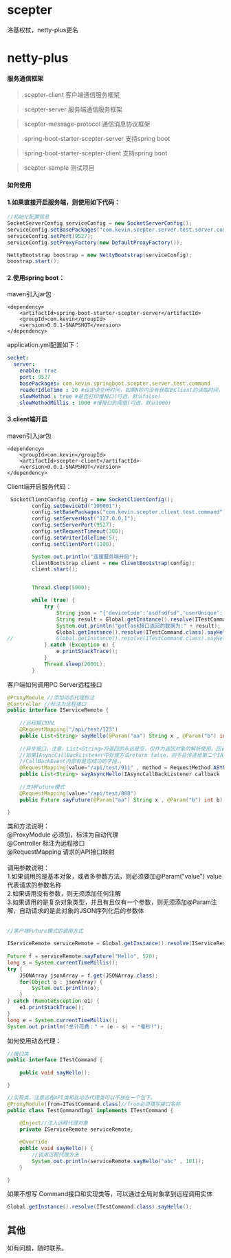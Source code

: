 # scepter
洛基权杖，netty-plus更名
# netty-plus
#### 服务通信框架
> scepter-client 客户端通信服务框架

> scepter-server 服务端通信服务框架

> scepter-message-protocol 通信消息协议框架

> spring-boot-starter-scepter-server 支持spring boot

> spring-boot-starter-scepter-client 支持spring boot

> scepter-sample 测试项目

#### 如何使用

#### 1.如果直接开启服务端，则使用如下代码：
```java
//初始化配置信息
SocketServerConfig serviceConfig = new SocketServerConfig();
serviceConfig.setBasePackages("com.kevin.scepter.server.test.server.command");
serviceConfig.setPort(9527);
serviceConfig.setProxyFactory(new DefaultProxyFactory());

NettyBootstrap boostrap = new NettyBootstrap(serviceConfig);
boostrap.start();
```

#### 2.使用spring boot：
maven引入jar包

```maven
<dependency>
    <artifactId>spring-boot-starter-scepter-server</artifactId>
    <groupId>com.kevin</groupId>
    <version>0.0.1-SNAPSHOT</version>
</dependency>
```

application.yml配置如下：

```yml
socket: 
  server:
    enable: true
    port: 9527
    basePackages: com.kevin.springboot.scepter.server.test.command
    readerIdleTime : 20 #设定读空闲时间，如果N秒内没有获取到Client的读取时间，则将Client踢出(可选，默认20)
    slowMethod : true #是否打印慢接口(可选，默认false)
    slowMethodMillis : 1000 #慢接口的阈值(可选，默认1000)
```

#### 3.client端开启
maven引入jar包

```maven
<dependency>
	<groupId>com.kevin</groupId>
	<artifactId>scepter-client</artifactId>
	<version>0.0.1-SNAPSHOT</version>
</dependency>
```

Client端开启服务代码：

```java
 SocketClientConfig config = new SocketClientConfig();
        config.setDeviceId("100001");
        config.setBasePackages("com.kevin.scepter.client.test.command");
        config.setServerHost("127.0.0.1");
        config.setServerPort(9527);
        config.setRequestTimeout(300);
        config.setWriterIdleTime(5);
        config.setClientPort(1100);

        System.out.println("连接服务端开启");
        ClientBootstrap client = new ClientBootstrap(config);
        client.start();


        Thread.sleep(5000);

        while (true) {
            try {
                String json = "{'deviceCode':'asdfsdfsd','userUnique':'asdfsdfsd'}";
                String result = Global.getInstance().resolve(ITestCommand.class).getTask(json);
                System.out.println("getTask接口返回的数据为:" + result);
                Global.getInstance().resolve(ITestCommand.class).sayHello();
//				Global.getInstance().resolve(ITestCommand.class).sayHello();
            } catch (Exception e) {
                e.printStackTrace();
            }
            Thread.sleep(2000L);
        }
```

客户端如何调用PC Server远程接口

```java
@ProxyModule //添加动态代理标注
@Controller //标注为远程接口
public interface IServiceRemote {
	
	//远程接口URL
	@RequestMapping("/api/test/123")
	public List<String> sayHello(@Param("aa") String x , @Param("b") int b);//@Param请求的参数
	
	//异步接口，注意，List<String>将返回的永远是空，仅作为返回对象的解析使用。回调将在IAsyncCallBackListener中传递。
	//如果IAsyncCallBackListener中处理方法return false，则不会传递给第二个IAsyncCallBackListener。IAsyncCallBackListener可以为任意参数位置。
	//CallBackEvent内部有是否成功的字段。。
	@RequestMapping(value="/api/test/911" , method = RequestMethod.ASYNC)
	public List<String> sayAsyncHello(IAsyncCallBackListener callback , @Param("aa") String x , @Param("b") int b , IAsyncCallBackListener callback2);
	
	//支持Future模式
	@RequestMapping(value="/api/test/888")
	public Future sayFuture(@Param("aa") String x , @Param("b") int b);

}
```
类和方法说明：<br/>
@ProxyModule 必须加，标注为自动代理<br/>
@Controller 标注为远程接口<br/>
@RequestMapping	请求的API接口映射<br/>
<br/>
调用参数说明：<br/>
1.如果调用的是基本对象，或者多参数方法，则必须要加@Param("value") value代表请求的参数名称<br/>
2.如果调用没有参数，则无须添加任何注解<br/>
3.如果调用的是复杂对象类型，并且有且仅有一个参数，则无须添加@Param注解，自动请求的是此对象的JSON序列化后的参数体<br/>
<br/>

```java
//客户端Future模式的调用方式

IServiceRemote serviceRemote = Global.getInstance().resolve(IServiceRemote.class);
		
Future f = serviceRemote.sayFuture("Hello", 520);
long s = System.currentTimeMillis();
try {
	JSONArray jsonArray = f.get(JSONArray.class);
	for(Object o : jsonArray) {
		System.out.println(o);
	}
} catch (RemoteException e1) {
	e1.printStackTrace();
}
long e = System.currentTimeMillis();
System.out.println("总计花费：" + (e - s) + "毫秒!");

```

如何使用动态代理：<br/>

```java
//接口类
public interface ITestCommand {
	
	public void sayHello();

}
```

```java
//实现类，注意远程API类和此动态代理类可以不放在一个包下。
@ProxyModule(from=ITestCommand.class)//from必须填写接口名称
public class TestCommandImpl implements ITestCommand {
	
	@Inject//注入远程代理对象
	private IServiceRemote serviceRemote;

	@Override
	public void sayHello() {
		//调用远程代理方法
		System.out.println(serviceRemote.sayHello("abc" , 101));
	}

}

```

如果不想写 Command接口和实现类等，可以通过全局对象拿到远程调用实体

```java
Global.getInstance().resolve(ITestCommand.class).sayHello();
```

## 其他

如有问题，随时联系。
